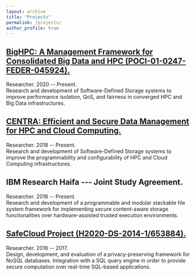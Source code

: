 ```yaml
---
layout: archive
title: "Projects"
permalink: /projects/
author_profile: true
---
```


## [BigHPC: A Management Framework for Consolidated Big Data and HPC (POCI-01-0247-FEDER-045924).](https://bighpc.wavecom.pt/)
Researcher. 2020 -- Present.    
Research and development of Software-Defined Storage systems to improve performance isolation, QoS, and fairness in converged HPC and Big Data infrastructures.


## [CENTRA: Efficient and Secure Data Management for HPC and Cloud Computing.](http://www.globalcentra.org/projects/#prv)
Researcher. 2018 -- Present.    
Research and development of Software-Defined Storage systems to improve
the programmability and configurability of HPC and Cloud Computing infrastructures.


## IBM Research Haifa --- Joint Study Agreement.
Researcher. 2018 -- Present.    
Research and development of a programmable and modular stackable file system framework for implementing secure content-aware storage functionalities over hardware-assisted trusted execution environments.


## [SafeCloud Project (H2020-DS-2014-1/653884).](https://www.safecloud-project.eu/)
Researcher. 2016 -- 2017.    
Design, development, and evaluation of a privacy-preserving framework for NoSQL databases. Integration with a SQL query engine in order to provide secure computation over real-time SQL-based applications.
